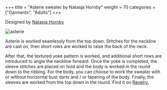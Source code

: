 +++
title = "Asterie sweater by Natasja Hornby"
weight = 70
categories = ["Garments", "Adults"]
+++

Designed by [Natasja Hornby](https://www.ravelry.com/designers/natasja-hornby)

![asterie](/images/asterie.jpg)

Asterie is worked seamlessly from the top down. Stitches for the neckline are cast on, then short rows are worked to raise the back of the neck. 
<!--more-->
After that, the textured yoke pattern is worked, and additional short rows are introduced to angle the neckline forward. Once the yoke is completed, the sleeve stitches are placed on hold and the body is worked in the round down to the ribbing. For the body, you can choose to work the sweater with or without horizontal bust darts and / or tapering of the body. Finally, the sleeves are worked from the top down in the round.
Find it on [Ravelry.](https://www.ravelry.com/patterns/library/asterie)